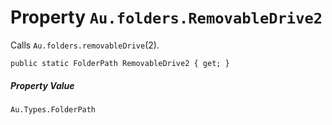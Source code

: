 # Property `Au.folders.RemovableDrive2`

Calls `Au.folders.removableDrive`(2).

```
public static FolderPath RemovableDrive2 { get; }
```

##### Property Value

`Au.Types.FolderPath`